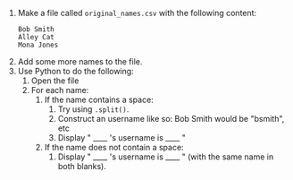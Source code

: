 1. Make a file called `original_names.csv` with the following content:
      ```
      Bob Smith
      Alley Cat
      Mona Jones
      ```
2. Add some more names to the file.
3. Use Python to do the following:
   1. Open the file
   2. For each name:  
        1. If the name contains a space:
           1. Try using `.split()`.  
           2. Construct an username like so: Bob Smith would be "bsmith", etc
           3. Display " ____ 's username is ____ "
        2. If the name does not contain a space:
           1. Display " ____ 's username is ____ " (with the same name in both blanks).
          

